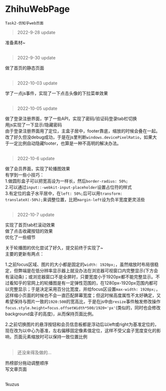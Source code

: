 # ZhihuWebPage
`Task2-仿知乎web页面`  

>2022-9-28 update  

准备素材~  
<br>

>2022-9-30 update  

做了首页的静态页面  
<br>

>2022-10-03 update  

学了一点js事件，实现了一下点击头像的下拉菜单效果  
<br>

>2022-10-05 update  

做了登录注册界面，学了一些API，实现了密码/验证码登录tab栏切换  
用js实现了一下显示/隐藏密码  
由于登录注册界面用了定位，主盒子居中，footer靠底，缩放的时候会叠在一起。改了好久但没debug成功，于是在js里判断`windows.devicePixelRatio`，如果大于一定比例自动隐藏footer，也算是一种不高明的解决办法。  
<br>

>2022-10-6 update  

做了会员界面，实现了轮播图效果  
有学到一些小技巧：  
1.做圆形盒子可以把宽高设为一样长，然后`border-radius: 50%;`  
2.可以通过`input::-webkit-input-placeholder`设置占位符的样式  
3.有定位的盒子水平居中，在`left: 50%;`后可以用`transform: translateX(-50%);`来调整位置，比把`margin-left`设为负半宽度更灵活些  
<br>

>2022-10-7 update  

实现了首页tab栏滚动效果  
做了点击收藏按钮的效果  
优化了一些细节  

关于轮播图的优化尝试了好久，提交前终于实现了~  
主要的更新有两点：  

1.之前focus区域、图片的大小都是固定的`width: 1920px;`，虽然缩放时布局很稳定，但弊端是在低分辨率显示器上就没办法在浏览器可视窗口内完整显示(下方会有滚动条)；或浏览器窗口不是全屏时，只要宽度小于1920px都不能完整显示。不过看知乎的官网上的轮播图是有一定弹性范围的，在1280px-1920px范围内都可以完整显示；于是决定采用百分比宽度，并给focus区设置`max-width: 1920px;`，这样缩小页面的时候也不会一直匹配屏幕宽度；但这时候高度属性不太好确定，又希望保持与图片一致的`1920:500`的宽高比，于是在js中由`resize`事件触发修改操作`focus.style.height=focus.offsetWidth*500/1920+'px'`(类似的，同时也会修改background盒子的高度)，从而保持页面比例。  

2.之前切换图片的悬浮按钮和会员信息板都是浮动后以left或right为基准定位的，现在改为以中心为基准，左右偏移固定像素值定位，这样不受父盒子宽度变化的影响，页面元素缩放时可以保持一致位置比例  
<br>

>还没来得及做的...  

热榜部分拖动调整顺序  
写文章页面  
  
<br>
1kuzus

